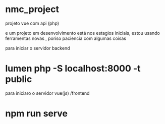 # nmc_project
projeto vue com api (php)

e um projeto em desenvolvimento
está nos estagios iniciais, estou usando ferramentas novas , poriso paciencia com algumas coisas

para iniciar o servidor backend
  # lumen php -S localhost:8000 -t public

para iniciaro o servidor vue(js) /frontend
  # npm run serve

